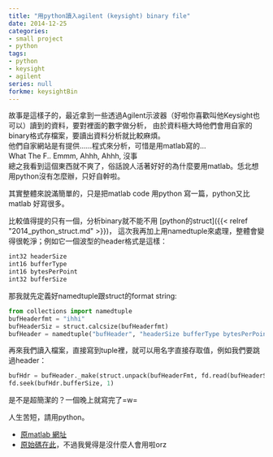 ```yaml
---
title: "用python讀入agilent (keysight) binary file"
date: 2014-12-25
categories:
- small project
- python
tags:
- python
- keysight
- agilent
series: null
forkme: keysightBin
---
```


故事是這樣子的，最近拿到一些透過Agilent示波器（好啦你喜歡叫他Keysight也可以）讀到的資料，要對裡面的數字做分析，
由於資料極大時他們會用自家的binary格式存檔案，要讀出資料分析就比較麻煩。  
他們自家網站是有提供……程式來分析，可惜是用matlab寫的…  
What The F.. Emmm, Ahhh, Ahhh, 沒事  
總之我看到這個東西就不爽了，俗話說人活著好好的為什麼要用matlab。恁北想用python沒有怎麼辦，只好自幹啦。  
<!--more-->

其實整體來說滿簡單的，只是把matlab code 用python 寫一篇，python又比matlab 好寫很多。  

比較值得提的只有一個，分析binary就不能不用 [python的struct]({{< relref "2014_python_struct.md" >}})，
這次我再加上用namedtuple來處理，整體會變得很乾淨；例如它一個波型的header格式是這樣：  

```c
int32 headerSize
int16 bufferType
int16 bytesPerPoint
int32 bufferSize
```
那我就先定義好namedtuple跟struct的format string:  
```python
from collections import namedtuple
bufHeaderfmt = "ihhi"
bufHeaderSiz = struct.calcsize(bufHeaderfmt)
bufHeader = namedtuple("bufHeader", "headerSize bufferType bytesPerPoint bufferSize")
```

再來我們讀入檔案，直接寫到tuple裡，就可以用名字直接存取值，例如我們要跳過header：  
```python
bufHdr = bufHeader._make(struct.unpack(bufHeaderFmt, fd.read(bufHeaderSiz)))
fd.seek(bufHdr.bufferSize, 1)
```

是不是超簡潔的？一個晚上就寫完了=w=  

人生苦短，請用python。  

* [原matlab 網址](http://www.keysight.com/main/editorial.jspx?cc=TW&lc=cht&ckey=1185953&nid=-11143.0.00&id=1185953)  
* [原始碼在此](https://github.com/yodalee/agilentBin)，不過我覺得是沒什麼人會用啦orz  
